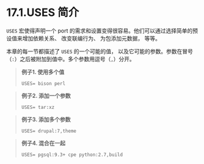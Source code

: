 # 17.1.USES 简介

`USES` 宏使得声明一个 port 的需求和设置变得很容易。他们可以通过选择简单的预设值来增加依赖关系、 改变联编行为、 为包添加元数据， 等等。

本章的每一节都描述了 `USES` 的一个可能的值， 以及它可能的参数。参数在冒号（`:`）之后被附加到值中。多个参数用逗号（`,`）分开。

>**例子1. 使用多个值**
>
> ```
> USES=	bison perl
> ```

>**例子2. 添加一个参数**
>
> ```
> USES=	tar:xz
> ```

>**例子3. 添加多个参数**
>
> ```
> USES=	drupal:7,theme
> ```

>**例子4. 混合在一起**
>
> ```
> USES=	pgsql:9.3+ cpe python:2.7,build
> ```

